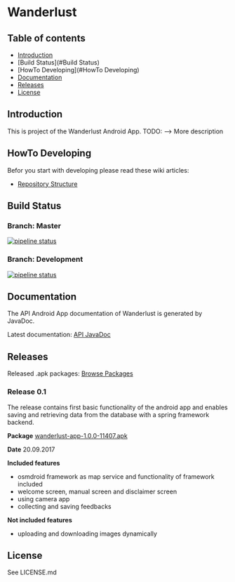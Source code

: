 ﻿# Wanderlust

## Table of contents

- [Introduction](#Introduction)
- [Build Status](#Build Status)
- [HowTo Developing](#HowTo Developing)
- [Documentation](#Documentation)
- [Releases](#Releases)
- [License](#License)


## Introduction
This is project of the Wanderlust Android App.
TODO: --> More description

## HowTo Developing
Befor you start with developing please read these wiki articles:

 - [Repository Structure](https://gitlab.fhnw.ch/IP-34v_Wanderlust/Wanderlust_Frontend_Application/wikis/Repository-Structure)

## Build Status
### Branch: Master
[![pipeline status](https://gitlab.fhnw.ch/IP-34v_Wanderlust/Wanderlust_Frontend_Application/badges/master/pipeline.svg)](https://gitlab.fhnw.ch/IP-34v_Wanderlust/Wanderlust_Frontend_Application/commits/master)

### Branch: Development

[![pipeline status](https://gitlab.fhnw.ch/IP-34v_Wanderlust/Wanderlust_Frontend_Application/badges/development/pipeline.svg)](https://gitlab.fhnw.ch/IP-34v_Wanderlust/Wanderlust_Frontend_Application/commits/development)

## Documentation
The API Android App documentation of Wanderlust is generated by JavaDoc.

Latest documentation: [API JavaDoc](http://86.119.40.34:8080/Frontend_Android_App/Documentation/)

## Releases
Released .apk packages: [Browse Packages](http://86.119.40.34:8080/Frontend_Android_App)

### Release 0.1
The release contains first basic functionality of the android app and enables saving and retrieving data from the database with a spring framework backend.

**Package**
[wanderlust-app-1.0.0-11407.apk](http://86.119.40.34:8080/Frontend_Android_App/wanderlust-app-1.0.0-11407.apk)

**Date**
20.09.2017

**Included features**
- osmdroid framework as map service and functionality of framework included
- welcome screen, manual screen and disclaimer screen
- using camera app
- collecting and saving feedbacks

**Not included features**
- uploading and downloading images dynamically


## License
See LICENSE.md